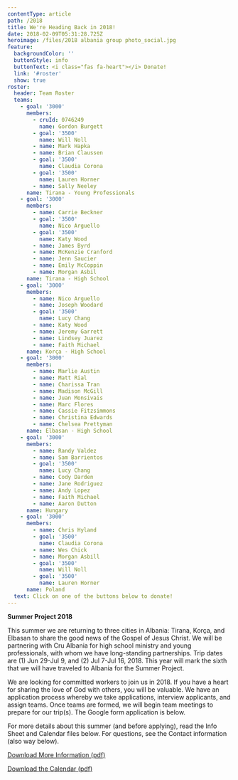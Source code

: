 ```yaml
---
contentType: article
path: /2018
title: We're Heading Back in 2018!
date: 2018-02-09T05:31:28.725Z
heroimage: /files/2018 albania group photo_social.jpg
feature:
  backgroundColor: ''
  buttonStyle: info
  buttonText: <i class="fas fa-heart"></i> Donate!
  link: '#roster'
  show: true
roster:
  header: Team Roster
  teams:
    - goal: '3000'
      members:
        - cruId: 0746249
          name: Gordon Burgett
        - goal: '3500'
          name: Will Noll
        - name: Mark Hapka
        - name: Brian Claussen
        - goal: '3500'
          name: Claudia Corona
        - goal: '3500'
          name: Lauren Horner
        - name: Sally Neeley
      name: Tirana - Young Professionals
    - goal: '3000'
      members:
        - name: Carrie Beckner
        - goal: '3500'
          name: Nico Arguello
        - goal: '3500'
          name: Katy Wood
        - name: James Byrd
        - name: McKenzie Cranford
        - name: Jenn Saucier
        - name: Emily McCoppin
        - name: Morgan Asbil
      name: Tirana - High School
    - goal: '3000'
      members:
        - name: Nico Arguello
        - name: Joseph Woodard
        - goal: '3500'
          name: Lucy Chang
        - name: Katy Wood
        - name: Jeremy Garrett
        - name: Lindsey Juarez
        - name: Faith Michael
      name: Korça - High School
    - goal: '3000'
      members:
        - name: Marlie Austin
        - name: Matt Rial
        - name: Charissa Tran
        - name: Madison McGill
        - name: Juan Monsivais
        - name: Marc Flores
        - name: Cassie Fitzsimmons
        - name: Christina Edwards
        - name: Chelsea Prettyman
      name: Elbasan - High School
    - goal: '3000'
      members:
        - name: Randy Valdez
        - name: Sam Barrientos
        - goal: '3500'
          name: Lucy Chang
        - name: Cody Darden
        - name: Jane Rodriguez
        - name: Andy Lopez
        - name: Faith Michael
        - name: Aaron Dutton
      name: Hungary
    - goal: '3000'
      members:
        - name: Chris Hyland
        - goal: '3500'
          name: Claudia Corona
        - name: Wes Chick
        - name: Morgan Asbill
        - goal: '3500'
          name: Will Noll
        - goal: '3500'
          name: Lauren Horner
      name: Poland
  text: Click on one of the buttons below to donate!
---
```

**Summer Project 2018**

This summer we are returning to three cities in Albania: Tirana, Korça, and Elbasan to share the good news of the Gospel of Jesus Christ. We will be partnering with Cru Albania for high school ministry and young professionals, with whom we have long-standing partnerships. Trip dates are (1) Jun 29-Jul 9, and (2) Jul 7-Jul 16, 2018. This year will mark the sixth that we will have traveled to Albania for the Summer Project.

We are looking for committed workers to join us in 2018. If you have a heart for sharing the love of God with others, you will be valuable. We have an application process whereby we take applications, interview applicants, and assign teams. Once teams are formed, we will begin team meetings to prepare for our trip(s). The Google form application is below.

For more details about this summer (and before applying), read the Info Sheet and Calendar files below. For questions, see the Contact information (also way below).

[Download More Information (pdf)](/files/Albania-2018-Info-Sheet.pdf)

[Download the Calendar (pdf)](/files/Albania-2018-Info-Session-Calendar.pdf)
